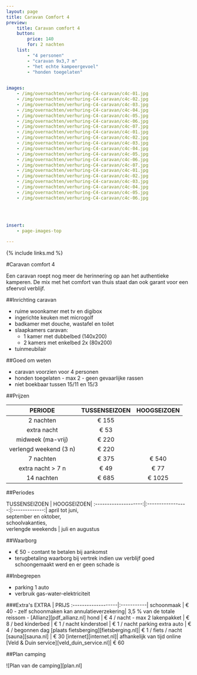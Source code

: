 ```yaml
---
layout: page
title: Caravan Comfort 4 
preview: 
    title: Caravan comfort 4 
    button:
        price: 140
        for: 2 nachten
    list:
        - "4 personen"
        - "caravan 9x3,7 m"
        - "het echte kampeergevoel"
        - "honden toegelaten"
        

images:
    - /img/overnachten/verhuring-C4-caravan/c4c-01.jpg
    - /img/overnachten/verhuring-C4-caravan/c4c-02.jpg
    - /img/overnachten/verhuring-C4-caravan/c4c-03.jpg
    - /img/overnachten/verhuring-C4-caravan/c4c-04.jpg
    - /img/overnachten/verhuring-C4-caravan/c4c-05.jpg
    - /img/overnachten/verhuring-C4-caravan/c4c-06.jpg
    - /img/overnachten/verhuring-C4-caravan/c4c-07.jpg
    - /img/overnachten/verhuring-C4-caravan/c4c-01.jpg
    - /img/overnachten/verhuring-C4-caravan/c4c-02.jpg
    - /img/overnachten/verhuring-C4-caravan/c4c-03.jpg
    - /img/overnachten/verhuring-C4-caravan/c4c-04.jpg
    - /img/overnachten/verhuring-C4-caravan/c4c-05.jpg
    - /img/overnachten/verhuring-C4-caravan/c4c-06.jpg
    - /img/overnachten/verhuring-C4-caravan/c4c-07.jpg
    - /img/overnachten/verhuring-C4-caravan/c4c-01.jpg
    - /img/overnachten/verhuring-C4-caravan/c4c-02.jpg
    - /img/overnachten/verhuring-C4-caravan/c4c-03.jpg
    - /img/overnachten/verhuring-C4-caravan/c4c-04.jpg
    - /img/overnachten/verhuring-C4-caravan/c4c-05.jpg
    - /img/overnachten/verhuring-C4-caravan/c4c-06.jpg
    
    
    
    
insert:
    - page-images-top

---
```


{% include links.md %}

#Caravan comfort 4 

Een caravan roept nog meer de herinnering op aan het authentieke kamperen. De mix met het comfort van thuis staat dan ook garant voor een sfeervol verblijf.

##Inrichting caravan
- ruime woonkamer met tv en digibox
- ingerichte keuken met microgolf
- badkamer met douche, wastafel en toilet
- slaapkamers caravan:
    - 1 kamer met dubbelbed (140x200)
    - 2 kamers met enkelbed 2x (80x200) 
- tuinmeubilair
    
##Goed om weten
- caravan voorzien voor 4 personen
- honden toegelaten - max 2 - geen gevaarlijke rassen 
- niet boekbaar tussen 15/11 en 15/3

##Prijzen

PERIODE             | TUSSENSEIZOEN | HOOGSEIZOEN |
:------------------:|:-------------:|:-----------:|
2 nachten           |€ 155          |       
extra nacht         |€ 53           |           
midweek (ma-vrij)   |€ 220          |
verlengd weekend (3 n)| € 220       |
7 nachten           |€ 375          | € 540
extra nacht > 7 n    |€ 49           | € 77
14 nachten          |€ 685          | € 1025


##Periodes

TUSSENSEIZOEN      |    HOOGSEIZOEN|
:--------------------:|:-----------------:|:-------------:|
 april tot juni, <br>september en oktober, <br>schoolvakanties, <br>verlengde weekends  | juli en augustus

##Waarborg
- € 50 - contant te betalen bij aankomst
- terugbetaling waarborg bij vertrek indien uw verblijf goed schoongemaakt werd en er geen schade is

##Inbegrepen
- parking 1 auto
- verbruik gas-water-elektriciteit 


###Extra's
EXTRA               | PRIJS 
:-------------------|:-----------|
schoonmaak          | € 40 - zelf schoonmaken kan
annulatieverzekering| 3,5 % van de totale reissom - [Allianz][pdf_allianz.nl] 
hond                | € 4 / nacht - max 2
lakenpakket         | € 8 / bed
kinderbed           | € 1 / nacht
kinderstoel         | € 1 / nacht
parking extra auto  | € 4 / begonnen dag
[plaats fietsberging][fietsberging.nl]| € 1 / fiets / nacht
[sauna][sauna.nl]   | € 30
[internet][internet.nl]| afhankelijk van tijd online
[Veld & Duin service][veld_duin_service.nl]| € 60


##Plan camping

![Plan van de camping][plan.nl]